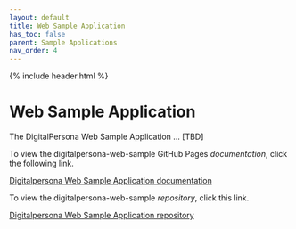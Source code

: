 ```yaml
---
layout: default
title: Web Sample Application
has_toc: false
parent: Sample Applications
nav_order: 4  
---
```


{% include header.html %}
<BR>

# Web Sample Application

The DigitalPersona Web Sample Application ... [TBD]

To view the digitalpersona-web-sample GitHub Pages *documentation*,  click the following link.

[Digitalpersona Web Sample Application  documentation](https://hidglobal.github.io/digitalpersona-web-sample/)

To view the digitalpersona-web-sample *repository*,  click this link.

[Digitalpersona Web Sample Application repository](https://github.com/hidglobal/digitalpersona-web-sample/)
